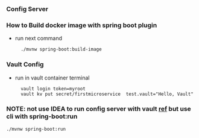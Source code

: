 ### Config Server 


### How to Build docker image with spring boot plugin

- run next command
    ```shell
      ./mvnw spring-boot:build-image
    ```


### Vault Config

[//]: # (TODO: move to docker-compose - run script after runing vault)

- run in vault container terminal
  ```shell
    vault login token=myroot
    vault kv put secret/firstmicroservice  test.vault="Hello, Vault"
  ```

### **NOTE**: not use IDEA to run config server with vault [ref](https://github.com/spring-cloud/spring-cloud-config/issues/1973#issuecomment-1312764350) but use cli with spring-boot:run
```shell 
./mvnw spring-boot:run
```
